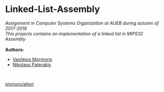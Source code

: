 # Linked-List-Assembly
*Assignment in Computer Systems Organization at AUEB during autumn of 2017-2018*
<br>
*This projects contains an implementation of a linked list in MIPS32 Assembly*
<br><br>
__Authors:__<br>

   * [Vasileios Mormoris](https://github.com/VMormoris)<br>
   * [Nikolaos Paterakis](https://github.com/PaterakisNikos)
   <br>
   
[pronunciation](pronunciations/CSO-Homework3-Dec-2017.pdf)<br>

